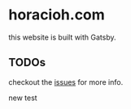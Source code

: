 # horacioh.com

this website is built with Gatsby.

## TODOs

checkout the [issues](https://github.com/horacioh/horacioh.com/issues?q=is%3Aissue+is%3Aopen+sort%3Aupdated-desc) for more info.

new test
